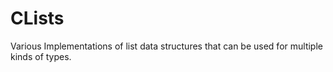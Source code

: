 # CLists
 Various Implementations of list data structures that can be used for multiple kinds of types.
